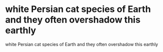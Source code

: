 # white Persian cat species of Earth and they often overshadow this earthly

white Persian cat species of Earth and they often overshadow this earthly